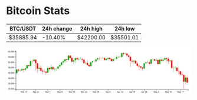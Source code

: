 # Bitcoin Stats

BTC/USDT|24h change|24h high|24h low|
|---|---|---|---|
|$35885.94|-10.40%|$42200.00|$35501.01|

<img src="./chart.svg">
